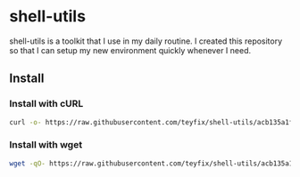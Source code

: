 # shell-utils

shell-utils is a toolkit that I use in my daily routine. I created this
repository so that I can setup my new environment quickly whenever I need.

## Install

### Install with cURL

```sh
curl -o- https://raw.githubusercontent.com/teyfix/shell-utils/acb135a1f2cdc309f4e7f1f3c5746013abf11a20/install.sh | bash
```

### Install with wget

```sh
wget -qO- https://raw.githubusercontent.com/teyfix/shell-utils/acb135a1f2cdc309f4e7f1f3c5746013abf11a20/install.sh | bash
```
